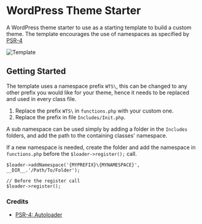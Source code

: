 # WordPress Theme Starter

A WordPress theme starter to use as a starting template to build a custom theme. The template encourages the use of namespaces as specified by [PSR-4](https://www.php-fig.org/psr/psr-4/)

![Template](https://media.giphy.com/media/26ufhYjBs6C4Q5SJG/giphy.gif?style=centerme)

## Getting Started

The template uses a namespace prefix `WTS\`, this can be changed to any other prefix you would like for your theme, hence it needs to be replaced and used in every class file.

1. Replace the prefix `WTS\` in `functions.php` with your custom one.
2. Replace the prefix in file `Includes/Init.php`.

A sub namespace can be used simply by adding a folder in the `Includes` folders, and add the path to the containing classes' namespace.

If a new namespace is needed, create the folder and add the namespace in `functions.php` before the `$loader->register();` call.

```
$loader->addNamespace('{MYPREFIX}\{MYNAMESPACE}', __DIR__.'/Path/To/Folder');

// Before the register call
$loader->register();
```

### Credits

- [PSR-4: Autoloader](https://www.php-fig.org/psr/psr-4/)
